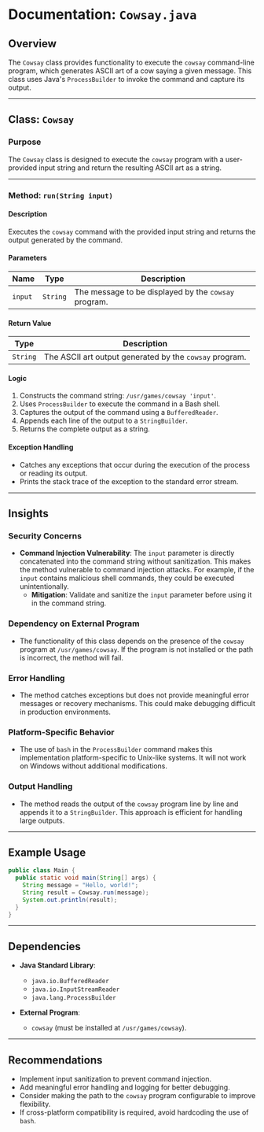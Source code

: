 # Documentation: `Cowsay.java`

## Overview
The `Cowsay` class provides functionality to execute the `cowsay` command-line program, which generates ASCII art of a cow saying a given message. This class uses Java's `ProcessBuilder` to invoke the command and capture its output.

---

## Class: `Cowsay`

### Purpose
The `Cowsay` class is designed to execute the `cowsay` program with a user-provided input string and return the resulting ASCII art as a string.

---

### Method: `run(String input)`

#### Description
Executes the `cowsay` command with the provided input string and returns the output generated by the command.

#### Parameters
| Name   | Type   | Description                                      |
|--------|--------|--------------------------------------------------|
| `input`| `String`| The message to be displayed by the `cowsay` program.|

#### Return Value
| Type     | Description                                      |
|----------|--------------------------------------------------|
| `String` | The ASCII art output generated by the `cowsay` program.|

#### Logic
1. Constructs the command string: `/usr/games/cowsay 'input'`.
2. Uses `ProcessBuilder` to execute the command in a Bash shell.
3. Captures the output of the command using a `BufferedReader`.
4. Appends each line of the output to a `StringBuilder`.
5. Returns the complete output as a string.

#### Exception Handling
- Catches any exceptions that occur during the execution of the process or reading its output.
- Prints the stack trace of the exception to the standard error stream.

---

## Insights

### Security Concerns
- **Command Injection Vulnerability**: The `input` parameter is directly concatenated into the command string without sanitization. This makes the method vulnerable to command injection attacks. For example, if the `input` contains malicious shell commands, they could be executed unintentionally.
  - **Mitigation**: Validate and sanitize the `input` parameter before using it in the command string.

### Dependency on External Program
- The functionality of this class depends on the presence of the `cowsay` program at `/usr/games/cowsay`. If the program is not installed or the path is incorrect, the method will fail.

### Error Handling
- The method catches exceptions but does not provide meaningful error messages or recovery mechanisms. This could make debugging difficult in production environments.

### Platform-Specific Behavior
- The use of `bash` in the `ProcessBuilder` command makes this implementation platform-specific to Unix-like systems. It will not work on Windows without additional modifications.

### Output Handling
- The method reads the output of the `cowsay` program line by line and appends it to a `StringBuilder`. This approach is efficient for handling large outputs.

---

## Example Usage

```java
public class Main {
  public static void main(String[] args) {
    String message = "Hello, world!";
    String result = Cowsay.run(message);
    System.out.println(result);
  }
}
```

---

## Dependencies
- **Java Standard Library**:
  - `java.io.BufferedReader`
  - `java.io.InputStreamReader`
  - `java.lang.ProcessBuilder`

- **External Program**:
  - `cowsay` (must be installed at `/usr/games/cowsay`).

---

## Recommendations
- Implement input sanitization to prevent command injection.
- Add meaningful error handling and logging for better debugging.
- Consider making the path to the `cowsay` program configurable to improve flexibility.
- If cross-platform compatibility is required, avoid hardcoding the use of `bash`.
